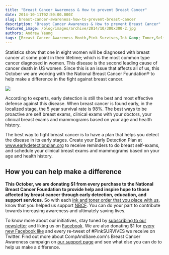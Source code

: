```yaml
---
title: "Breast Cancer Awareness & How to prevent Breast Cancer"
date: 2014-10-11T02:50:00.000Z
slug: breast-cancer-awareness-how-to-prevent-breast-cancer
description: "Breast Cancer Awareness & How to prevent Breast Cancer"
featured_image: /blog/images/archive/2014/10/300x300-2.jpg
authors: Andrew Yeung
tags: [Breast Cancer Awareness Month,Pink Survives,Ink &amp; Toner,Self Exam,CompAndSave.com]
---
```


Statistics show that one in eight women will be diagnosed with breast cancer at some point in their lifetime; which is the most common type cancer diagnosed in women. This disease is the second leading cause of cancer death in US women. Since this is an issue that affects all of us, this October we are working with the National Breast Cancer Foundation® to help make a difference in the fight against breast cancer.

[![](/blog/images/300x300-2.jpg)](/blog/images/300x300-2.jpg)

According to experts, early detection is still the best and most effective defense against this disease. When breast cancer is found early, in the localized stage, the 5 year survival rate is 98%. The best ways to be proactive are self breast exams, clinical exams with your doctors, your clinical breast exams and mammograms based on your age and health history.

The best way to fight breast cancer is to have a plan that helps you detect the disease in its early stages. Create your Early Detection Plan at www.earlydetectionplan.org to receive reminders to do breast self-exams, and schedule your clinical breast exams and mammograms based on your age and health history.

## How you can help make a difference

  
**This October, we are donating $1 from every purchase to the National Breast Cancer Foundation to provide help and inspire hope to those affected by breast cancer through early detection, education, and support services**. So with each [ink and toner order that you place with us](https://www.compandsave.com), know that you helped us support [NBCF](https://www.nationalbreastcancer.org/). You can do your part to contribute towards increasing awareness and ultimately saving lives.

To know more about our initiatives, stay tuned by [subscribing to our newsletter](https://www.compandsave.com/welcome/subscribe/) and liking us on [Facebook](https://www.facebook.com/compandsave.ink). We are also donating $1 for [every new Facebook like](https://www.facebook.com/compandsave.ink) and every re-tweet of #PinkSURVIVES we receive on Twitter. Find out more about CompAndSave.com's Breast Cancer Awareness campaign on [our support page](https://www.compandsave.com) and see what else you can do to help us make a difference.
